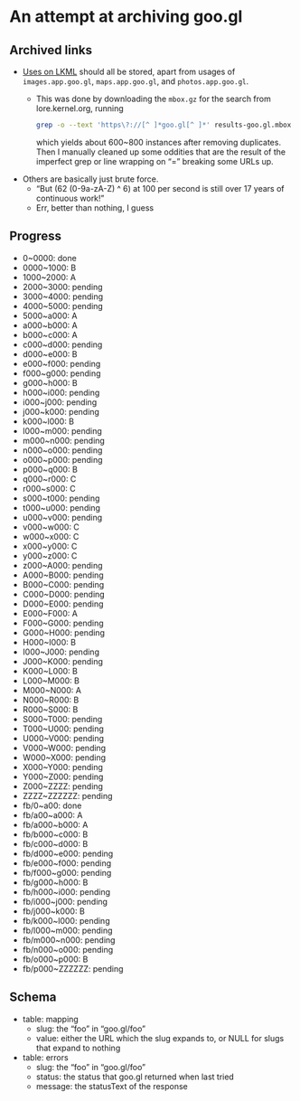 # An attempt at archiving goo.gl

## Archived links

- [Uses on LKML](https://lore.kernel.org/all/?q=goo.gl%2F) should all be stored, apart from usages of `images.app.goo.gl`, `maps.app.goo.gl`, and `photos.app.goo.gl`.
  - This was done by downloading the `mbox.gz` for the search from lore.kernel.org, running
  
    ```sh
    grep -o --text 'https\?://[^ ]*goo.gl[^ ]*' results-goo.gl.mbox > instances
    ```
    
    which yields about 600~800 instances after removing duplicates. Then I manually cleaned up some oddities that are the result of the imperfect grep or line wrapping on “=” breaking some URLs up.
- Others are basically just brute force.
  - “But (62 (0-9a-zA-Z) ^ 6) at 100 per second is still over 17 years of continuous work!”
  - Err, better than nothing, I guess

## Progress

- 0~0000: done
- 0000~1000: B
- 1000~2000: A
- 2000~3000: pending
- 3000~4000: pending
- 4000~5000: pending
- 5000~a000: A
- a000~b000: A
- b000~c000: A
- c000~d000: pending
- d000~e000: B
- e000~f000: pending
- f000~g000: pending
- g000~h000: B
- h000~i000: pending
- i000~j000: pending
- j000~k000: pending
- k000~l000: B
- l000~m000: pending
- m000~n000: pending
- n000~o000: pending
- o000~p000: pending
- p000~q000: B
- q000~r000: C
- r000~s000: C
- s000~t000: pending
- t000~u000: pending
- u000~v000: pending
- v000~w000: C
- w000~x000: C
- x000~y000: C
- y000~z000: C
- z000~A000: pending
- A000~B000: pending
- B000~C000: pending
- C000~D000: pending
- D000~E000: pending
- E000~F000: A
- F000~G000: pending
- G000~H000: pending
- H000~I000: B
- I000~J000: pending
- J000~K000: pending
- K000~L000: B
- L000~M000: B
- M000~N000: A
- N000~R000: B
- R000~S000: B
- S000~T000: pending
- T000~U000: pending
- U000~V000: pending
- V000~W000: pending
- W000~X000: pending
- X000~Y000: pending
- Y000~Z000: pending
- Z000~ZZZZ: pending
- ZZZZ~ZZZZZZ: pending
- fb/0~a00: done
- fb/a00~a000: A
- fb/a000~b000: A
- fb/b000~c000: B
- fb/c000~d000: B
- fb/d000~e000: pending
- fb/e000~f000: pending
- fb/f000~g000: pending
- fb/g000~h000: B
- fb/h000~i000: pending
- fb/i000~j000: pending
- fb/j000~k000: B
- fb/k000~l000: pending
- fb/l000~m000: pending
- fb/m000~n000: pending
- fb/n000~o000: pending
- fb/o000~p000: B
- fb/p000~ZZZZZZ: pending

## Schema

- table: mapping
  - slug: the “foo” in “goo.gl/foo”
  - value: either the URL which the slug expands to, or NULL for slugs that expand to nothing
- table: errors
  - slug: the “foo” in “goo.gl/foo”
  - status: the status that goo.gl returned when last tried
  - message: the statusText of the response
